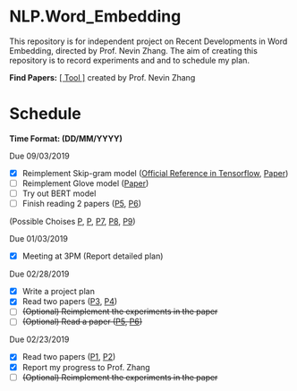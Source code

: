 # NLP.Word_Embedding
This repository is for independent project on Recent Developments in Word Embedding, directed by Prof. Nevin Zhang. The aim of creating this repository is to record experiments and and to schedule my plan.

**Find Papers:** [[ Tool ]](http://aipano.cse.ust.hk/p11/) created by Prof. Nevin Zhang

# Schedule 
**Time Format: (DD/MM/YYYY)**

Due 09/03/2019
- [x] Reimplement Skip-gram model  ([Official Reference in Tensorflow](https://www.tensorflow.org/tutorials/representation/word2vec), [Paper](https://arxiv.org/pdf/1301.3781.pdf))
- [ ] Reimplement Glove model ([Paper](https://nlp.stanford.edu/pubs/glove.pdf))
- [ ] Try out BERT model
- [ ] Finish reading 2 papers ([P5](https://arxiv.org/pdf/1810.04805.pdf), [P6](https://nlp.stanford.edu/pubs/glove.pdf))

(Possible Choises [P](https://www.aaai.org/ocs/index.php/AAAI/AAAI15/paper/viewFile/9314/9535), [P](https://arxiv.org/pdf/1507.01127.pdf%20http://arxiv.org/abs/1507.01127.pdf), [P7](https://aaai.org/ocs/index.php/AAAI/AAAI18/paper/view/16998/16114), [P8](http://aclweb.org/anthology/P18-1031), [P9](http://aclweb.org/anthology/D18-2029))

Due 01/03/2019
- [x] Meeting at 3PM (Report detailed plan)

Due 02/28/2019
- [x] Write a project plan
- [x] Read two papers ([P3](http://www.aclweb.org/anthology/C14-1016), [P4](http://www.aclweb.org/anthology/D14-1110))
- [ ] ~~(Optional) Reimplement the experiments in the paper~~
- [ ] ~~(Optional) Read a paper ([P5](https://www.aaai.org/ocs/index.php/AAAI/AAAI15/paper/viewFile/9314/9535), [P6](https://arxiv.org/pdf/1507.01127.pdf%20http://arxiv.org/abs/1507.01127.pdf))~~

Due 02/23/2019
- [x] Read two papers ([P1](http://aclweb.org/anthology/P18-1073), [P2](http://aclweb.org/anthology/P18-1041))
- [x] Report my progress to Prof. Zhang
- [ ] ~~(Optional) Reimplement the experiments in the paper~~
